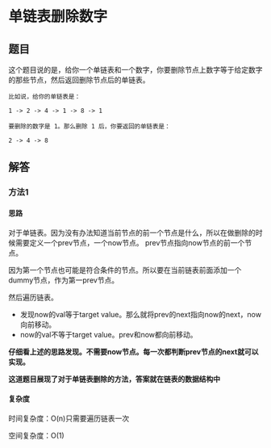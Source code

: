 # 单链表删除数字


## 题目

这个题目说的是，给你一个单链表和一个数字，你要删除节点上数字等于给定数字的那些节点，然后返回删除节点后的单链表。

```
比如说，给你的单链表是：

1 -> 2 -> 4 -> 1 -> 8 -> 1

要删除的数字是 1。那么删除 1 后，你要返回的单链表是：

2 -> 4 -> 8
```

## 解答

### 方法1

#### 思路

对于单链表。因为没有办法知道当前节点的前一个节点是什么，所以在做删除的时候需要定义一个prev节点，一个now节点。
prev节点指向now节点的前一个节点。

因为第一个节点也可能是符合条件的节点。所以要在当前链表前面添加一个dummy节点，作为第一prev节点。

然后遍历链表。

- 发现now的val等于target value。那么就将prev的next指向now的next，now向前移动。
- now的val不等于target value。prev和now都向前移动。

**仔细看上述的思路发现。不需要now节点。每一次都判断prev节点的next就可以实现。**

**这道题目展现了对于单链表删除的方法，答案就在链表的数据结构中**

#### 复杂度

时间复杂度：O(n)只需要遍历链表一次

空间复杂度：O(1)

